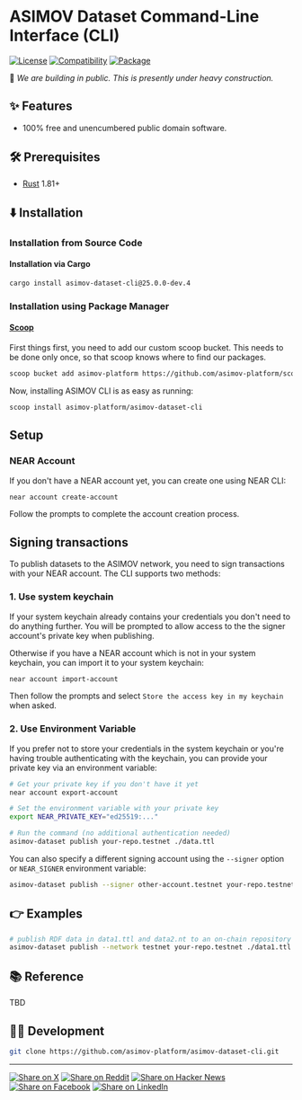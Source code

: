 # ASIMOV Dataset Command-Line Interface (CLI)

[![License](https://img.shields.io/badge/license-Public%20Domain-blue.svg)](https://unlicense.org)
[![Compatibility](https://img.shields.io/badge/rust-1.81%2B-blue)](https://blog.rust-lang.org/2024/09/05/Rust-1.81.0.html)
[![Package](https://img.shields.io/crates/v/asimov-dataset-cli)](https://crates.io/crates/asimov-dataset-cli)

🚧 _We are building in public. This is presently under heavy construction._

## ✨ Features

- 100% free and unencumbered public domain software.

## 🛠️ Prerequisites

- [Rust](https://rust-lang.org) 1.81+

## ⬇️ Installation

### Installation from Source Code

#### Installation via Cargo

```bash
cargo install asimov-dataset-cli@25.0.0-dev.4
```

### Installation using Package Manager

#### [Scoop](https://scoop.sh)

First things first, you need to add our custom scoop bucket.
This needs to be done only once, so that scoop knows where to find our packages.

```bash
scoop bucket add asimov-platform https://github.com/asimov-platform/scoop-bucket
```

Now, installing ASIMOV CLI is as easy as running:

```bash
scoop install asimov-platform/asimov-dataset-cli
```

## Setup

### NEAR Account

If you don't have a NEAR account yet, you can create one using NEAR CLI:

```bash
near account create-account
```

Follow the prompts to complete the account creation process.

## Signing transactions

To publish datasets to the ASIMOV network, you need to sign transactions with your NEAR account. The CLI supports two methods:

### 1. Use system keychain

If your system keychain already contains your credentials you don't need to do anything further. You will be prompted to allow access to the the signer account's private key when publishing.

Otherwise if you have a NEAR account which is not in your system keychain, you can import it to your system keychain:

```bash
near account import-account
```

Then follow the prompts and select `Store the access key in my keychain` when asked.

### 2. Use Environment Variable

If you prefer not to store your credentials in the system keychain or you're having trouble authenticating with the keychain, you can provide your private key via an environment variable:

```bash
# Get your private key if you don't have it yet
near account export-account

# Set the environment variable with your private key
export NEAR_PRIVATE_KEY="ed25519:..."

# Run the command (no additional authentication needed)
asimov-dataset publish your-repo.testnet ./data.ttl
```

You can also specify a different signing account using the `--signer` option or `NEAR_SIGNER` environment variable:

```bash
asimov-dataset publish --signer other-account.testnet your-repo.testnet ./data.ttl
```

## 👉 Examples

```bash
# publish RDF data in data1.ttl and data2.nt to an on-chain repository at your-repo.testnet
asimov-dataset publish --network testnet your-repo.testnet ./data1.ttl ./data2.nt
```

## 📚 Reference

TBD

## 👨‍💻 Development

```bash
git clone https://github.com/asimov-platform/asimov-dataset-cli.git
```

---

[![Share on X](https://img.shields.io/badge/share%20on-x-03A9F4?logo=x)](https://x.com/intent/post?url=https://github.com/asimov-platform/asimov-dataset-cli&text=ASIMOV%20Dataset%20Command-Line%20Interface%20%28CLI%29)
[![Share on Reddit](https://img.shields.io/badge/share%20on-reddit-red?logo=reddit)](https://reddit.com/submit?url=https://github.com/asimov-platform/asimov-dataset-cli&title=ASIMOV%20Dataset%20Command-Line%20Interface%20%28CLI%29)
[![Share on Hacker News](https://img.shields.io/badge/share%20on-hn-orange?logo=ycombinator)](https://news.ycombinator.com/submitlink?u=https://github.com/asimov-platform/asimov-dataset-cli&t=ASIMOV%20Dataset%20Command-Line%20Interface%20%28CLI%29)
[![Share on Facebook](https://img.shields.io/badge/share%20on-fb-1976D2?logo=facebook)](https://www.facebook.com/sharer/sharer.php?u=https://github.com/asimov-platform/asimov-dataset-cli)
[![Share on LinkedIn](https://img.shields.io/badge/share%20on-linkedin-3949AB?logo=linkedin)](https://www.linkedin.com/sharing/share-offsite/?url=https://github.com/asimov-platform/asimov-dataset-cli)
